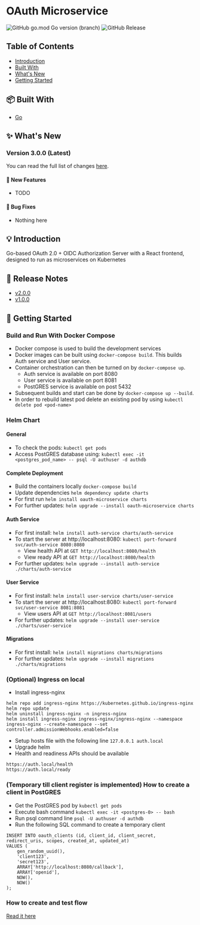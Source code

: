 # OAuth Microservice
![GitHub go.mod Go version (branch)](https://img.shields.io/github/go-mod/go-version/arnavmaiti/oauth-microservice)
![GitHub Release](https://img.shields.io/github/v/release/arnavmaiti/oauth-microservice)


## Table of Contents
* [Introduction](#bulb-introduction)
* [Built With](#package-built-with)
* [What's New](#sparkles-whats-new)
* [Getting Started](#wrench-getting-started)

## :package: Built With
* [Go](https://go.dev/)

## :sparkles: What's New

### Version 3.0.0 (Latest)
You can read the full list of changes [here](https://github.com/arnavmaiti/oauth-microservice/wiki/Version-3.0.0).

#### :rocket: New Features
* TODO

#### :bug: Bug Fixes
* Nothing here

## :bulb: Introduction
Go-based OAuth 2.0 + OIDC Authorization Server with a React frontend, designed to run as microservices on Kubernetes
## :rocket: Release Notes
* [v2.0.0](https://github.com/arnavmaiti/oauth-microservice/wiki/Version-2.0.0)
* [v1.0.0](https://github.com/arnavmaiti/oauth-microservice/wiki/Version-1.0.0)

## :wrench: Getting Started

### Build and Run With Docker Compose
* Docker compose is used to build the development services
* Docker images can be built using `docker-compose build`. This builds Auth service and User service.
* Container orchestration can then be turned on by `docker-compose up`.
  * Auth service is available on port 8080
  * User service is available on port 8081
  * PostGRES service is available on post 5432
* Subsequent builds and start can be done by `docker-compose up --build`.
* In order to rebuild latest pod delete an existing pod by using `kubectl delete pod <pod-name>`

### Helm Chart

#### General
* To check the pods: `kubectl get pods`
* Access PostGRES database using: `kubectl exec -it <postgres_pod_name> -- psql -U authuser -d authdb`

#### Complete Deployment
* Build the containers locally `docker-compose build`
* Update dependencies `helm dependency update charts`
* For first run `helm install oauth-microservice charts`
* For further updates: `helm upgrade --install oauth-microservice charts`

#### Auth Service
* For first install: `helm install auth-service charts/auth-service`
* To start the server at http://localhost:8080: `kubectl port-forward svc/auth-service 8080:8080`
  * View health API at `GET http://localhost:8080/health`
  * View ready API at `GET http://localhost:8080/health`
* For further updates: `helm upgrade --install auth-service ./charts/auth-service`

#### User Service
* For first install: `helm install user-service charts/user-service`
* To start the server at http://localhost:8080: `kubectl port-forward svc/user-service 8081:8081`
  * View users API at `GET http://localhost:8081/users`
* For further updates: `helm upgrade --install user-service ./charts/user-service`

#### Migrations
* For first install: `helm install migrations charts/migrations`
* For further updates: `helm upgrade --install migrations ./charts/migrations`

### (Optional) Ingress on local
* Install ingress-nginx
```
helm repo add ingress-nginx https://kubernetes.github.io/ingress-nginx
helm repo update
helm uninstall ingress-nginx -n ingress-nginx
helm install ingress-nginx ingress-nginx/ingress-nginx --namespace ingress-nginx --create-namespace --set controller.admissionWebhooks.enabled=false
```
* Setup hosts file with the following line `127.0.0.1 auth.local`
* Upgrade helm
* Health and readiness APIs should be available
```
https://auth.local/health
https://auth.local/ready
```

### (Temporary till client register is implemented) How to create a client in PostGRES
* Get the PostGRES pod by `kubectl get pods`
* Execute bash command `kubectl exec -it <postgres-0> -- bash`
* Run psql command line `psql -U authuser -d authdb`
* Run the following SQL command to create a temporary client
```
INSERT INTO oauth_clients (id, client_id, client_secret, redirect_uris, scopes, created_at, updated_at)
VALUES (
    gen_random_uuid(),
    'client123',
    'secret123',
    ARRAY['http://localhost:8080/callback'],
    ARRAY['openid'],
    NOW(),
    NOW()
);
```

### How to create and test flow
[Read it here](https://github.com/arnavmaiti/oauth-microservice/wiki/Version-2.0.0#book-how-to-create-user-and-test-flow)


